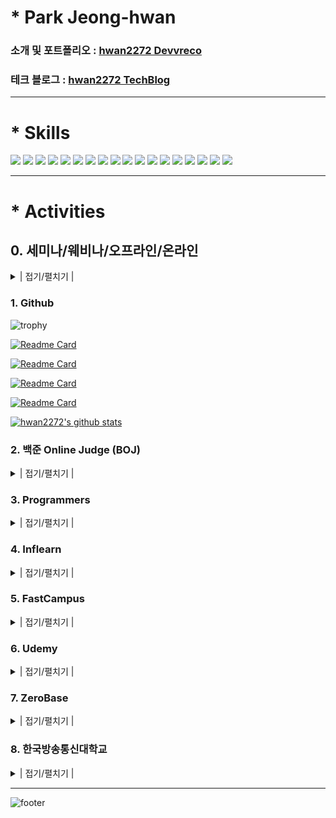 <!--![header](https://capsule-render.vercel.app/api?type=waving&color=timeGradient&height=200&section=header&text=Hello%20World&animation=twinkling&fontSize=50&fontColor=64ffe2)
-->

# * Park Jeong-hwan 

### 소개 및 포트폴리오 : [hwan2272 Devvreco](https://hwan2272-devvreco.vercel.app/)
### 테크 블로그 : [hwan2272 TechBlog](https://hwan2272.notion.site/c633e7b5314c46eb8b1395c6c4a46c11)

---------------
# * Skills

<img src="https://img.shields.io/badge/react-61DAFB?style=for-the-badge&logo=react&logoColor=black"> <img src="https://img.shields.io/badge/HTML5-E34F26?style=for-the-badge&logo=html5&logoColor=white"> <img src="https://img.shields.io/badge/CSS3-1572B6?style=for-the-badge&logo=css3&logoColor=white"> <img src="https://img.shields.io/badge/JavaScript-323330?style=for-the-badge&logo=javascript&logoColor=F7DF1E"> <img src="https://img.shields.io/badge/TypeScript-007ACC?style=for-the-badge&logo=typescript&logoColor=white"> <img src="https://img.shields.io/badge/jquery-0769AD?style=for-the-badge&logo=jquery&logoColor=white"> <img src="https://img.shields.io/badge/JAVA-007396?style=for-the-badge&logo=java&logoColor=white"> <img src="https://img.shields.io/badge/Spring-6DB33F?style=for-the-badge&logo=Spring&logoColor=white"> <img src="https://img.shields.io/badge/Spring_Boot-F2F4F9?style=for-the-badge&logo=spring-boot"> <img src="https://img.shields.io/badge/mysql-4479A1?style=for-the-badge&logo=mysql&logoColor=white"> <img src="https://img.shields.io/badge/mariaDB-003545?style=for-the-badge&logo=mariaDB&logoColor=white"> <img src="https://img.shields.io/badge/oracle-F80000?style=for-the-badge&logo=oracle&logoColor=white"> <img src="https://img.shields.io/badge/linux-FCC624?style=for-the-badge&logo=linux&logoColor=black"> <img src="https://img.shields.io/badge/apache tomcat-F8DC75?style=for-the-badge&logo=apachetomcat&logoColor=white"> <img src="https://img.shields.io/badge/GIT-E44C30?style=for-the-badge&logo=git&logoColor=white"> <img src="https://img.shields.io/badge/Jira-0052CC?style=for-the-badge&logo=Jira&logoColor=white"> <img src="https://img.shields.io/badge/VSCode-0078D4?style=for-the-badge&logo=visual%20studio%20code&logoColor=white"> <img src="https://img.shields.io/badge/JWT-000000?style=for-the-badge&logo=JSON%20web%20tokens&logoColor=white">

---------------
# * Activities


## 0. 세미나/웨비나/오프라인/온라인
<!--## 참석후기

[![Readme Card](https://github-readme-stats.vercel.app/api/pin/?username=hwan2272&repo=webinar&show_owner=true&theme=maroongold)](https://github.com/hwan2272/webinar)-->

<details>
<summary> | 접기/펼치기 | </summary>

## 2023-10-25 "[우아한테크세미나] 글 쓰는 우아한 개발자"

- 분류 : `온라인`, `YouTube Live`
- 주최: `우아한형제들`, `우아한Tech`
- 일시: 10. 25(수) 19:00 ~ 20:40

## 2022-11-16 "[Goorm COMMIT]성장:: 개발자들의 평생 과제"

- 분류: `웨비나`, `커리어`
- 주최: `COMMIT`, `Goorm.io`
- 일시: 11. 16(수) 19:00 ~ 22:00

## 2022-10-19 "[Goorm COMMIT]시니어 개발자가 말하는 나만의 원칙"

- 분류: `웨비나`, `커리어`
- 주최: `COMMIT`, `Goorm.io`
- 일시: 10. 19(수) 19:00 ~ 22:00

## 2022-08-31 "[토크쇼] 8월 우아한테크세미나 토크쇼 | 개발자가 꼭 알아야 할 애플리케이션 보안: 입문부터 놓치면 안될 트렌드까지?!"

- 분류 : `온라인`, `YouTube Live`
- 주최: `우아한형제들`, `우아한Tech`
- 일시: 08. 31(수) 19:00 ~ 21:00

## 2022-07-27 "[토크쇼] 7월 우아한테크세미나 토크쇼 | 개발자도 글을 잘 써야 한다고요?! : 개발자를 위한 글쓰기 코칭의 시간 with 테크니컬 라이팅 코치"

- 분류 : `온라인`, `YouTube Live`
- 주최: `우아한형제들`, `우아한Tech`
- 일시: 07. 27(수) 19:00 ~ 21:00

## 2022-07-26 "[Webinar] Okta Identity Korea - 개발자의,개발자에 의한,개발자를 위한 개발자 중심의 Okta Identity 플랫폼"

- 분류: `웨비나`, `LiveStorm`
- 주최: `Okta Identity Korea` (https://www.okta.com)
- 일시: 07. 19(X) => 07. 26(화) 14:00 ~ 15:00

## 2022-07-21 "[Online&Offline] 2022 Google I/O Extended for Maps in Seoul"

- 분류: `온라인`, `오프라인`, `클라우드`
- 주최: `Google Maps Platform`, `SPH` (https://www.sphinfo.com/gmp220708/)
- 일시: 07. 21(목) 14:00 ~ 16:30
- 입장 확정 문자 옴, 오프라인으로 방문 예정 -> 오프라인 방문 완료 후기작성중

## 2022-07-13 "[Webinar] 한국오라클 - 오픈서치 기반 오라클 클라우드의 Search Service 알아보기"

- 분류: `웨비나`, `클라우드`
- 주최: `오라클`
- 일시: 07. 13(수) 17:00 ~ 18:00

## 2022-06-29 "[토크쇼] 6월 우아한테크세미나 토크쇼 | 프로덕트를 만드는 사람들: 안 된다고 하지 말아요, 개발자/디자이너/기획자 삼파전"

- 분류 : `온라인`, `YouTube Live`
- 주최: `우아한형제들`, `우아한Tech`
- 일시: 06. 29(수) 19:00 ~ 21:00

## 2022-06-26 "[Offline&Webinar] Flutter Korea - Flutter I/O Extended Korea 2022"

- 분류: `웨비나`, `Flutter`
- 주최: `Flutter Korea`
- 일시: 06. 26(일) 14:00 ~ 18:20

## 2022-06-22 "[Meetup] VMware Tanzu Korea - Korea Spring Meetup with Josh Long"

- 분류: `웨비나`, `스프링`
- 주최: `VMware Tanzu Korea`
- 일시: 06. 22(수) 14:00 ~ 17:00

## 2022-05-30 "[토크쇼] 우아한형제들 개발자가 푸는, 공부하고 성장하는 노하우?! : 5월 우아한테크세미나(https://www.youtube.com/watch?v=QutIXPbKWpw)"

- 분류 : `온라인`, `YouTube Live`
- 주최: `우아한형제들`, `우아한Tech`
- 일시: 05. 30(월) 19:00 ~ 21:00

## 2022-05-26 "[OKKY 5월 세미나] 실전 MSA 경험 공유(https://okky.kr/article/1229709)"

- 분류: `웨비나`, `MSA`
- 주최: `okky`
- 일시: 05. 26(목) 20:00 ~ 22:00

</details>


### 1. Github

![trophy](https://github-profile-trophy.vercel.app/?username=hwan2272&theme=nord&column=4)

[![Readme Card](https://github-readme-stats.vercel.app/api/pin/?username=hwan2272&repo=devvreco&show_owner=true&theme=maroongold)](https://github.com/hwan2272/devvreco)

[![Readme Card](https://github-readme-stats.vercel.app/api/pin/?username=hwan2272&repo=hwan2272.github.io&show_owner=true&theme=maroongold)](https://github.com/hwan2272/hwan2272.github.io)

[![Readme Card](https://github-readme-stats.vercel.app/api/pin/?username=hwan2272&repo=react_seoulparks&show_owner=true&theme=maroongold)](https://github.com/hwan2272/react_seoulparks)

[![Readme Card](https://github-readme-stats.vercel.app/api/pin/?username=hwan2272&repo=msa_ecomms&show_owner=true&theme=maroongold)](https://github.com/hwan2272/msa_ecomms)

<!--![hwan2272's github stats](https://github-readme-stats.vercel.app/api?username=hwan2272&show_icons=true&theme=nord)-->

[![hwan2272's github stats](https://github-readme-stats.vercel.app/api/top-langs/?username=hwan2272&show_icons=true&icon_color=004386&layout=compact&theme=nord)](https://github.com/hwan2272)


### 2. 백준 Online Judge (BOJ)

<details>
<summary> | 접기/펼치기 | </summary>

https://www.acmicpc.net/

https://solved.ac/


### 2-1. `맞았습니다!!` - 현재 126

https://www.acmicpc.net/status?user_id=hwan2272&result_id=4

![맞았습니다!!리스트_20220421](https://user-images.githubusercontent.com/65170244/164453450-4f07f8df-3974-4e99-b048-6574c9c16e52.jpg)


### 2-2. solved.ac (BOJ 티어평가) - 현재 SILVER II

[![solved.ac tier](http://mazassumnida.wtf/api/v2/generate_badge?boj=hwan2272)](https://solved.ac/hwan2272)

![rating_20220428](https://user-images.githubusercontent.com/65170244/165758053-6458f7e8-4de9-475a-ae91-80c5577ead47.jpg)

![rating_20220428_2](https://user-images.githubusercontent.com/65170244/165758651-11f030cc-4af9-4e65-91fb-366e78e6b422.jpg)

</details>

### 3. Programmers
<details>
<summary> | 접기/펼치기 | </summary>

### 3-1. 과제관-주문관리 API 서버 개발
https://programmers.co.kr/skill_check_assignments/232

![programmers 과제관-주문관리 API 서버 개발](https://user-images.githubusercontent.com/65170244/161106637-70572cf8-0cb7-465e-b82c-c1872a5d8192.png)


### 3-2. SQL Kit (완료) - 예전버전. 업데이트 예정
https://programmers.co.kr/learn/challenges?tab=sql_practice_kit

![programmers SQL Kit완료](https://user-images.githubusercontent.com/65170244/161099567-3d1b96fd-d856-4f10-8eff-ce571606ec8f.png)


### 3-3. 코테 연습 Kit (진행) - Javascript
https://programmers.co.kr/learn/challenges?tab=algorithm_practice_kit

<!--![programmers 코테연습 (해결중)_3](https://user-images.githubusercontent.com/65170244/162095297-aa15ea93-6a1c-4115-a64c-7316e433c4fd.png)-->

![programmers 코테연습 (해결중)](https://github.com/hwan2272/hwan2272/assets/65170244/7cb86e70-6809-49d1-9ec1-5b2a982c92eb)


</details>

### 4. Inflearn 

<details>
<summary> | 접기/펼치기 | </summary>

### 4-1. 수강 목록

https://www.inflearn.com/

![Inflearn 보유 강의_20220524](https://user-images.githubusercontent.com/65170244/169959912-892a4a52-3bdb-4988-a81f-e53d8ec60fa8.jpg)

### 4-2. 인강 기여

https://www.inflearn.com/chats/541160

강사님이 클래스를 4개 나누어 작업한 것을 코드량을 줄여보고자 하여 Dto 1개 클래스로 통합 및 세팅(DtoV1), 이후 자체 개선점발견으로 개선(DtoV2)
- https://github.com/hwan2272/msa_ecomms/blob/main/order-service/src/main/java/com/hwan2272/msaecomms/dto/KafkaConnectOrderDtoV1.java
- https://github.com/hwan2272/msa_ecomms/blob/main/order-service/src/main/java/com/hwan2272/msaecomms/dto/KafkaConnectOrderDtoV2.java

</details>

### 5. FastCampus

<details>
<summary> | 접기/펼치기 | </summary>

### 5-1. 수강 목록

https://fastcampus.co.kr/dev_online_bedata

[백엔드 개발자를 위한 한 번에 끝내는 대용량 데이터 & 트래픽 처리 초격차 패키지 Online]

</details>


### 6. Udemy

<details>
<summary> | 접기/펼치기 | </summary>

### 6-1. 수강 목록

https://www.udemy.com/course/jest-testing-library/

[한글자막】 Jest / Vitest 를 활용한 React 테스팅 라이브러리]

</details>

### 7. ZeroBase

<details>
<summary> | 접기/펼치기 | </summary>

### 7-1. 수강 목록

제로베이스 프론트엔드 Pro 3기 합류. 수강중 (2024.01 ~ ING)

</details>


### 8. 한국방송통신대학교

<details>
<summary> | 접기/펼치기 | </summary>

### 8-1. 편입

3학년 편입. 현재 재학중 (2024.02 ~ ING)

</details>

---------------

![footer](https://capsule-render.vercel.app/api?type=waving&color=timeGradient&height=150&section=footer&text=Best%20Regards.&animation=twinkling&fontSize=50&fontColor=64ffe2)
